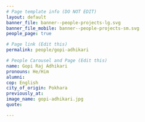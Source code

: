 ```yaml
---
# Page template info (DO NOT EDIT)
layout: default
banner_file: banner--people-projects-lg.svg
banner_file_mobile: banner--people-projects-sm.svg
people_page: true

# Page link (Edit this)
permalink: people/gopi-adhikari

# People Carousel and Page (Edit this)
name: Gopi Raj Adhikari
pronouns: He/Him
alumni: 
cop: English
city_of_origin: Pokhara
previously_at: 
image_name: gopi-adhikari.jpg
quote: 

---
```

